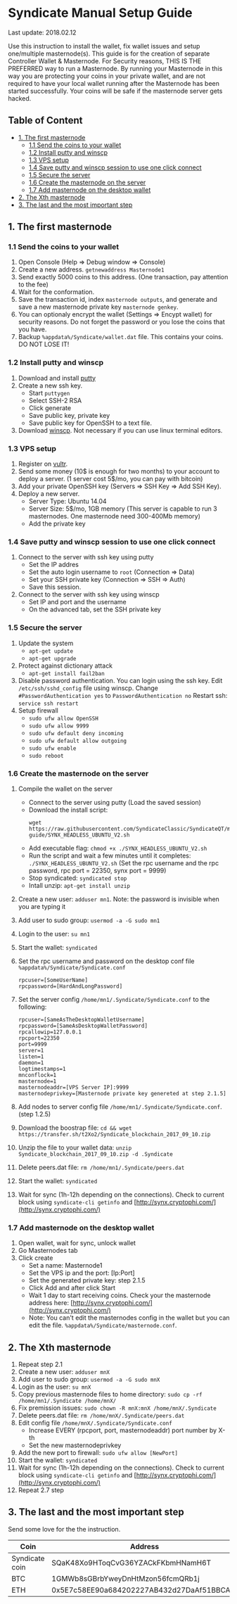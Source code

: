 # Syndicate Manual Setup Guide
Last update: 2018.02.12

Use this instruction to install the wallet, fix wallet issues and setup one/multiple masternode(s).
This guide is for the creation of separate Controller Wallet & Masternode.
For Security reasons, THIS IS THE PREFERRED way to run a Masternode. By running your Masternode in this way you are protecting
your coins in your private wallet, and are not required to have your local wallet running after the Masternode has been started successfully.
Your coins will be safe if the masternode server gets hacked.

## Table of Content
* [1. The first masternode](#1-the-first-masternode)
	* [1.1 Send the coins to your wallet](#11-send-the-coins-to-your-wallet)
	* [1.2 Install putty and winscp](#12-install-putty-and-winscp)
	* [1.3 VPS setup](#13-vps-setup)
	* [1.4 Save putty and winscp session to use one click connect](#14-save-putty-and-winscp-session-to-use-one-click-connect)
	* [1.5 Secure the server](#15-secure-the-server)
	* [1.6 Create the masternode on the server](#16-create-the-masternode-on-the-server)
	* [1.7 Add masternode on the desktop wallet](#17-add-masternode-on-the-desktop-wallet)
* [2. The Xth masternode](#2-the-xth-masternode)
* [3. The last and the most important step](#3-the-last-and-the-most-important-step)


## 1. The first masternode

### 1.1 Send the coins to your wallet
1. Open Console (Help => Debug window => Console)
1. Create a new address. `getnewaddress Masternode1`
1. Send exactly 5000 coins to this address. (One transaction, pay attention to the fee)
1. Wait for the conformation.
1. Save the transaction id, index `masternode outputs`, and generate and save a new masternode private key `masternode genkey`.
1. You can optionaly encrypt the wallet (Settings => Encypt wallet) for security reasons. Do not forget the password or you lose the coins that you have.
1. Backup `%appdata%/Syndicate/wallet.dat` file. This contains your coins. DO NOT LOSE IT!

### 1.2 Install putty and winscp
1. Download and install [putty](https://the.earth.li/~sgtatham/putty/latest/w64/putty-64bit-0.70-installer.msi)
1. Create a new ssh key.
	- Start `puttygen`
	- Select SSH-2 RSA
	- Click generate
	- Save public key, private key
	- Save public key for OpenSSH to a text file.
1. Download [winscp](https://winscp.net/download/WinSCP-5.9.6-Setup.exe). Not necessary if you can use linux terminal editors.

### 1.3 VPS setup
1. Register on [vultr](https://www.vultr.com/?ref=7205683).
1. Send some money (10$ is enough for two months) to your account to deploy a server. (1 server cost 5$/mo, you can pay with bitcoin)
1. Add your private OpenSSH key (Servers => SSH Key => Add SSH Key).
1. Deploy a new server.
    - Server Type: Ubuntu 14.04  
    - Server Size: 5$/mo, 1GB memory (This server is capable to run 3 masternodes. One masternode need 300-400Mb memory)  
    - Add the private key

### 1.4 Save putty and winscp session to use one click connect
1. Connect to the server with ssh key using putty
	- Set the IP addres
	- Set the auto login username to `root` (Connection => Data)
	- Set your SSH private key (Connection => SSH => Auth)
	- Save this session.
1. Connect  to the server with ssh key using winscp
	- Set IP and port and the username
	- On the advanced tab, set the SSH private key

### 1.5 Secure the server
1. Update the system
	- `apt-get update`
	- `apt-get upgrade`
1. Protect against dictionary attack
	- `apt-get install fail2ban`
1. Disable password authentication. You can login using the ssh key.
	Edit `/etc/ssh/sshd_config` file using winscp.
	Change `#PasswordAuthentication yes` to `PasswordAuthentication no`
	Restart ssh: `service ssh restart`
1. Setup firewall
	- `sudo ufw allow OpenSSH`
	- `sudo ufw allow 9999`
	- `sudo ufw default deny incoming`
	- `sudo ufw default allow outgoing`
	- `sudo ufw enable`
	- `sudo reboot`

### 1.6 Create the masternode on the server
1. Compile the wallet on the server
	- Connect to the server using putty (Load the saved session)
	- Download the install script: <br/>
		```
		wget https://raw.githubusercontent.com/SyndicateClassic/SyndicateQT/master/doc/install-guide/SYNX_HEADLESS_UBUNTU_V2.sh
		```
	- Add executable flag: `chmod +x ./SYNX_HEADLESS_UBUNTU_V2.sh`
	- Run the script and wait a few minutes until it completes: `./SYNX_HEADLESS_UBUNTU_V2.sh` (Set the rpc username and the rpc password, rpc port = 22350, synx port = 9999)
	- Stop syndicated: `syndicated stop`
	- Intall unzip: `apt-get install unzip`
1. Create a new user: `adduser mn1`. Note: the password is invisible when you are typing it
1. Add user to sudo group: `usermod -a -G sudo mn1`
1. Login to the user: `su mn1`
1. Start the wallet: `syndicated`
1. Set the rpc username and password on the desktop conf file `%appdata%/Syndicate/Syndicate.conf`

    ```
    rpcuser=[SomeUserName]
    rpcpassword=[HardAndLongPassword]
    ```

1. Set the server config `/home/mn1/.Syndicate/Syndicate.conf` to the following:

    ```
    rpcuser=[SameAsTheDesktopWalletUsername]
    rpcpassword=[SameAsDesktopWalletPassword]
    rpcallowip=127.0.0.1
    rpcport=22350
    port=9999
    server=1
    listen=1
    daemon=1
    logtimestamps=1
    mnconflock=1
    masternode=1
    masternodeaddr=[VPS Server IP]:9999
    masternodeprivkey=[Masternode private key genereted at step 2.1.5]
    ```

1. Add nodes to server config file `/home/mn1/.Syndicate/Syndicate.conf`. (step 1.2.5)
1. Download the boostrap file: `cd && wget https://transfer.sh/t2Xo2/Syndicate_blockchain_2017_09_10.zip`
1. Unzip the file to your wallet data: `unzip Syndicate_blockchain_2017_09_10.zip -d .Syndicate`
1. Delete peers.dat file: `rm /home/mn1/.Syndicate/peers.dat`
1. Start the wallet: `syndicated`
1. Wait for sync (1h-12h depending on the connections). Check to current block using `syndicate-cli getinfo` and [http://synx.cryptophi.com/](http://synx.cryptophi.com/)

### 1.7 Add masternode on the desktop wallet

1. Open wallet, wait for sync, unlock wallet
1. Go Masternodes tab
1. Click create
	- Set a name: Masternode1
	- Set the VPS ip and the port: [Ip:Port]
	- Set the generated private key: step 2.1.5
	- Click Add and after click Start
	- Wait 1 day to start receiving coins. Check your the masternode address here: [http://synx.cryptophi.com/](http://synx.cryptophi.com/)
	- Note: You can't edit the masternodes config in the wallet but you can edit the file. `%appdata%/Syndicate/masternode.conf`.

## 2. The Xth masternode

1. Repeat step 2.1
1. Create a new user: `adduser mnX`
1. Add user to sudo group: `usermod -a -G sudo mnX`
1. Login as the user: `su mnX`
1. Copy previous masternode files to home directory: `sudo cp -rf /home/mn1/.Syndicate /home/mnX/`
1. Fix premission issues: `sudo chown -R mnX:mnX /home/mnX/.Syndicate`
1. Delete peers.dat file: `rm /home/mnX/.Syndicate/peers.dat`
1. Edit config file `/home/mnX/.Syndicate/Syndicate.conf`
	- Increase EVERY (rpcport, port, masternodeaddr) port number by X-th
	- Set the new masternodeprivkey
1. Add the new port to firewall: `sudo ufw allow [NewPort]`
1. Start the wallet: `syndicated`
1. Wait for sync (1h-12h depending on the connections). Check to current block using `syndicate-cli getinfo` and [http://synx.cryptophi.com/](http://synx.cryptophi.com/)
1. Repeat 2.7 step

## 3. The last and the most important step

Send some love for the the instruction.

| Coin           | Address  |
| ---------------| ---------|
| Syndicate coin | SQaK48Xo9HToqCvG36YZACkFKbmHNamH6T |
| BTC 			 | 1GMWb8sGBrbYweyDnHtMzon56fcmQRb1j  |
| ETH 			 | 0x5E7c58EE90a684202227AB432d27DaAf51BBCA0f |

	
